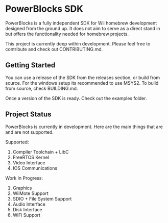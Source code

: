 # PowerBlocks SDK
PowerBlocks is a fully independent SDK for Wii homebrew development designed from the ground up. It does not aim to serve as a direct stand in but offers the functionality needed for homebrew projects.

This project is currently deep within development. Please feel free to contribute and check out CONTRIBUTING.md.

## Getting Started
You can use a release of the SDK from the releases section, or build from source. For the windows setup its recommended to use MSYS2. To build from source, check BUILDING.md.

Once a version of the SDK is ready. Check out the examples folder.

## Project Status
PowerBlocks is currently in development. Here are the main things that are and are not supported.

Supported:
 1. Compiler Toolchain + LibC
 2. FreeRTOS Kernel
 3. Video Interface
 4. IOS Communications

Work In Progress:
 1. Graphics
 2. WiiMote Support
 3. SDIO + File System Support
 4. Audio Interface
 5. Disk Interface
 6. WiFi Support